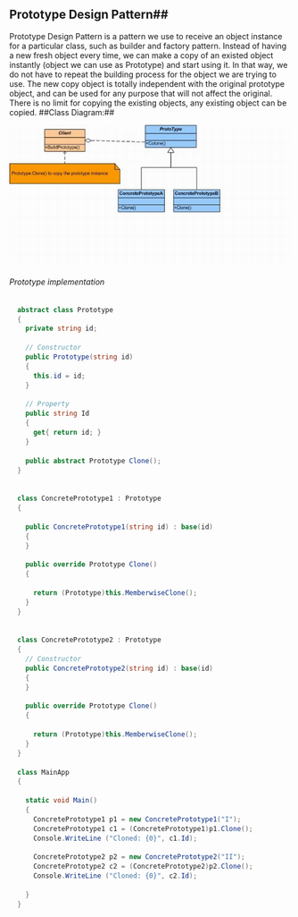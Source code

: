 ## Prototype Design Pattern##
Prototype Design Pattern is a pattern we use to receive an object instance for a particular class, such as builder and factory pattern. Instead of having a new fresh object every time, we can make a copy of an existed object instantly (object we can use as Prototype) and start using it. In that way, we do not have to repeat the building process for the object we are trying to use. The new copy object is totally independent with the original prototype object, and can be used for any purpose that will not affect the original. There is no limit for copying the existing objects, any existing object can be copied. 
##Class Diagram:##

![](Prototype.jpg)

 
###### Prototype implementation
~~~c#
  abstract class Prototype
  {
    private string id;

    // Constructor 
    public Prototype(string id)
    {
      this.id = id;
    }

    // Property 
    public string Id
    {
      get{ return id; }
    }

    public abstract Prototype Clone();
  }

  
  class ConcretePrototype1 : Prototype
  {
    
    public ConcretePrototype1(string id) : base(id) 
    {
    }

    public override Prototype Clone()
    {
      
      return (Prototype)this.MemberwiseClone();
    }
  }

  
  class ConcretePrototype2 : Prototype
  {
    // Constructor 
    public ConcretePrototype2(string id) : base(id) 
    {
    }

    public override Prototype Clone()
    {
    
      return (Prototype)this.MemberwiseClone();
    }
  }

  class MainApp
  {
 
    static void Main()
    {
      ConcretePrototype1 p1 = new ConcretePrototype1("I");
      ConcretePrototype1 c1 = (ConcretePrototype1)p1.Clone();
      Console.WriteLine ("Cloned: {0}", c1.Id);

      ConcretePrototype2 p2 = new ConcretePrototype2("II");
      ConcretePrototype2 c2 = (ConcretePrototype2)p2.Clone();
      Console.WriteLine ("Cloned: {0}", c2.Id);

    }
  }

~~~